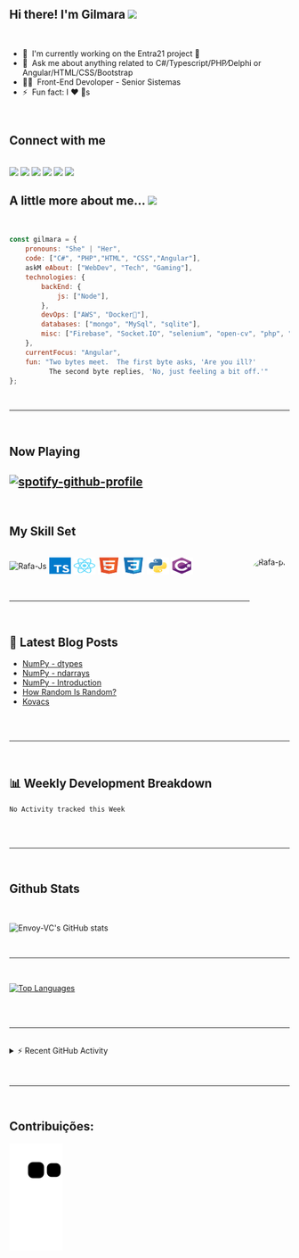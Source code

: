 ## Hi there! I'm Gilmara <img src="https://media.giphy.com/media/hvRJCLFzcasrR4ia7z/giphy.gif" width="30px">

<br>

- 🔭 &nbsp;I'm currently working on the Entra21 project 👀
- 💬 &nbsp;Ask me about anything related to C#/Typescript/PHP⁄Delphi or Angular/HTML/CSS/Bootstrap
- 👨‍💻 &nbsp;Front-End Devoloper - Senior Sistemas
- ⚡ &nbsp;Fun fact: I :heart: :dog:s

<br>

## Connect with me
<br>
<a href="https://www.instagram.com/gilmaracz/?hl=pt-br"><img src="https://img.shields.io/badge/Instagram-E4405F?style=for-the-badge&logo=instagram&logoColor=white"></a>	
<a href="https://www.linkedin.com/in/gilmarazimmermann/"><img src="https://img.shields.io/badge/LinkedIn-0077B5?style=for-the-badge&logo=linkedin&logoColor=white"></a>
<a href="mailto:gilmaracilene@gmail.com"><img src="https://img.shields.io/badge/Gmail-D14836?style=for-the-badge&logo=gmail&logoColor=white"></a>
<a href="https://api.whatsapp.com/send?phone=5547991906759&text=Hi%20Gilmara!"><img src="https://img.shields.io/badge/WhatsApp-25D366?style=for-the-badge&logo=whatsapp&logoColor=white"></a>
<a href="https://steamcommunity.com/id/gilmarazimmermann/"><img src="https://img.shields.io/badge/Steam-000000?style=for-the-badge&logo=steam&logoColor=white"></a>
<a href="https://open.spotify.com/user/xyxok2wwidzvfr8tj9hu77p6z"><img src="https://img.shields.io/badge/Spotify-1ED760?&style=for-the-badge&logo=spotify&logoColor=white"></a>

<br>

##  A little more about me...  <img src="https://im.ezgif.com/tmp/ezgif-1-0c7f2c9b6d43.gif" width="30">

<br>

```javascript
const gilmara = {
    pronouns: "She" | "Her",
    code: ["C#", "PHP","HTML", "CSS","Angular"],
    askM eAbout: ["WebDev", "Tech", "Gaming"],
    technologies: {
        backEnd: {
            js: ["Node"],
        },
        devOps: ["AWS", "Docker🐳"],
        databases: ["mongo", "MySql", "sqlite"],
        misc: ["Firebase", "Socket.IO", "selenium", "open-cv", "php", "SuiteApp","discord.py"]
    },
    currentFocus: "Angular",
    fun: "Two bytes meet.  The first byte asks, 'Are you ill?'
          The second byte replies, 'No, just feeling a bit off.'"
};
```
<br>

----
<br>

## Now Playing

[![spotify-github-profile](https://spotify-github-profile.vercel.app/api/view?uid=xyxok2wwidzvfr8tj9hu77p6z&cover_image=true&theme=default)](https://spotify-github-profile.vercel.app/api/view?uid=xyxok2wwidzvfr8tj9hu77p6z&redirect=true)
----
<br>

## My Skill Set  
<div style="display: inline_block"><br>
  <img align="center" alt="Rafa-Js" height="30" width="40" src="https://cdn.jsdelivr.net/gh/devicons/devicon@v2.14.0/devicon.min.css">
  <img align="center" alt="Rafa-Ts" height="30" width="40" src="https://raw.githubusercontent.com/devicons/devicon/master/icons/typescript/typescript-plain.svg">
  <img align="center" alt="Rafa-React" height="30" width="40" src="https://raw.githubusercontent.com/devicons/devicon/master/icons/react/react-original.svg">
  <img align="center" alt="Rafa-HTML" height="30" width="40" src="https://raw.githubusercontent.com/devicons/devicon/master/icons/html5/html5-original.svg">
  <img align="center" alt="Rafa-CSS" height="30" width="40" src="https://raw.githubusercontent.com/devicons/devicon/master/icons/css3/css3-original.svg">
  <img align="center" alt="Rafa-Python" height="30" width="40" src="https://raw.githubusercontent.com/devicons/devicon/master/icons/python/python-original.svg">
  <img align="center" alt="Rafa-Csharp" height="30" width="40" src="https://raw.githubusercontent.com/devicons/devicon/master/icons/csharp/csharp-original.svg">
  <img align="right" alt="Rafa-pic" height="150" style="border-radius:50px;" src="https://share-cdn.picrew.me/shareImg/org/202110/1260161_usDITpe0.png">
</div>

<br>
<br>

----

<br>

## 📕 Latest Blog Posts

<!-- BLOG-POST-LIST:START -->
- [NumPy - dtypes](https://dev.to/envoy_/numpy-dtypes-55d8)
- [NumPy - ndarrays](https://dev.to/envoy_/numpy-ndarrays-1m6e)
- [NumPy - Introduction](https://dev.to/envoy_/numpy-introduction-jjg)
- [How Random Is Random?](https://dev.to/envoy_/how-random-is-random-15eb)
- [Kovacs](https://dev.to/envoy_/kovacs-45bi)
<!-- BLOG-POST-LIST:END -->

<br>
<br>

----

<br>


## 📊 Weekly Development Breakdown

<!--START_SECTION:waka-->
```text
No Activity tracked this Week
```
<!--END_SECTION:waka-->

<br>
<br>

----

<br>

## Github Stats
<br>

![Envoy-VC's GitHub stats](https://readme-stats-envoy-vc.vercel.app/api?username=envoy-vc&show_icons=true&theme=dark)

<br>

----

<br>

[![Top Languages](https://readme-stats-envoy-vc.vercel.app/api/top-langs/?username=envoy-vc&layout=compact)](https://github.com/Envoy-VC/Envoy-VC)

<br>
<br>

----

<br>


<details>
  <summary>⚡ Recent GitHub Activity</summary>
  
<!--START_SECTION:activity-->
1. 💪 Opened PR [#8](https://github.com/lonewolf1084/hello/pull/8) in [lonewolf1084/hello](https://github.com/lonewolf1084/hello)
2. 💪 Opened PR [#7](https://github.com/lonewolf1084/hello/pull/7) in [lonewolf1084/hello](https://github.com/lonewolf1084/hello)
3. 💪 Opened PR [#6](https://github.com/lonewolf1084/hello/pull/6) in [lonewolf1084/hello](https://github.com/lonewolf1084/hello)
4. 💪 Opened PR [#5](https://github.com/lonewolf1084/hello/pull/5) in [lonewolf1084/hello](https://github.com/lonewolf1084/hello)
<!--END_SECTION:activity-->

</details>

<br>
<br>

----

<br>

 ## Contribuições:
![Snake animation](https://github.com/GeovaniTech/GeovaniTech/blob/output/github-contribution-grid-snake.svg)
</div>
